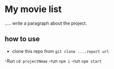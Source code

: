 # My movie list

..... write a paragraph about the project. 


## how to use
 - clone this repo from  `git clone ....report url` 

 -Run `cd projectNmae`
 -run `npm i`
 -run `npm start`

